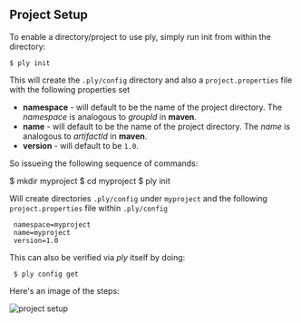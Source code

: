 Project Setup
-------------

To enable a directory/project to use ply, simply run init from within the directory:

    $ ply init

This will create the `.ply/config` directory and also a `project.properties` file with the following properties set

* __namespace__ - will default to be the name of the project directory.  The _namespace_ is analogous to _groupId_ in __maven__.
* __name__ - will default to be the name of the project directory.  The _name_ is analogous to _artifactId_ in __maven__.
* __version__ - will default to be `1.0`.

So issueing the following sequence of commands:

   $ mkdir myproject
   $ cd myproject
   $ ply init

Will create directories `.ply/config` under `myproject` and the following `project.properties` file within `.ply/config`

     namespace=myproject
     name=myproject
     version=1.0

This can also be verified via _ply_ itself by doing:

     $ ply config get

Here's an image of the steps:

![project setup](https://github.com/blangel/ply/raw/master/docs/imgs/project-setup.png "project setup")